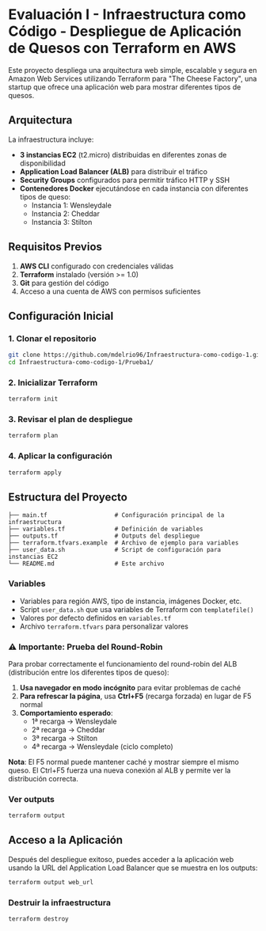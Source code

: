 # Evaluación I - Infraestructura como Código - Despliegue de Aplicación de Quesos con Terraform en AWS

Este proyecto despliega una arquitectura web simple, escalable y segura en Amazon Web Services utilizando Terraform para "The Cheese Factory", una startup que ofrece una aplicación web para mostrar diferentes tipos de quesos.

## Arquitectura

La infraestructura incluye:

- **3 instancias EC2** (t2.micro) distribuidas en diferentes zonas de disponibilidad
- **Application Load Balancer (ALB)** para distribuir el tráfico
- **Security Groups** configurados para permitir tráfico HTTP y SSH
- **Contenedores Docker** ejecutándose en cada instancia con diferentes tipos de queso:
  - Instancia 1: Wensleydale
  - Instancia 2: Cheddar  
  - Instancia 3: Stilton

## Requisitos Previos

1. **AWS CLI** configurado con credenciales válidas
2. **Terraform** instalado (versión >= 1.0)
3. **Git** para gestión del código
4. Acceso a una cuenta de AWS con permisos suficientes

## Configuración Inicial

### 1. Clonar el repositorio
```bash
git clone https://github.com/mdelrio96/Infraestructura-como-codigo-1.git
cd Infraestructura-como-codigo-1/Prueba1/
```

### 2. Inicializar Terraform
```bash
terraform init
```

### 3. Revisar el plan de despliegue
```bash
terraform plan
```

### 4. Aplicar la configuración
```bash
terraform apply
```

## Estructura del Proyecto

```
├── main.tf                   # Configuración principal de la infraestructura
├── variables.tf              # Definición de variables
├── outputs.tf                # Outputs del despliegue
├── terraform.tfvars.example  # Archivo de ejemplo para variables
├── user_data.sh              # Script de configuración para instancias EC2
└── README.md                 # Este archivo
```

### Variables
- Variables para región AWS, tipo de instancia, imágenes Docker, etc.
- Script `user_data.sh` que usa variables de Terraform con `templatefile()`
- Valores por defecto definidos en `variables.tf`
- Archivo `terraform.tfvars` para personalizar valores

### ⚠️ Importante: Prueba del Round-Robin

Para probar correctamente el funcionamiento del round-robin del ALB (distribución entre los diferentes tipos de queso):

1. **Usa navegador en modo incógnito** para evitar problemas de caché
2. **Para refrescar la página**, usa **Ctrl+F5** (recarga forzada) en lugar de F5 normal
3. **Comportamiento esperado**:
    - 1ª recarga → Wensleydale
    - 2ª recarga → Cheddar
    - 3ª recarga → Stilton
    - 4ª recarga → Wensleydale (ciclo completo)

**Nota**: El F5 normal puede mantener caché y mostrar siempre el mismo queso. El Ctrl+F5 fuerza una nueva conexión al ALB y permite ver la distribución correcta.

### Ver outputs
```bash
terraform output
```

## Acceso a la Aplicación

Después del despliegue exitoso, puedes acceder a la aplicación web usando la URL del Application Load Balancer que se muestra en los outputs:

```bash
terraform output web_url
```
### Destruir la infraestructura
```bash
terraform destroy
```




